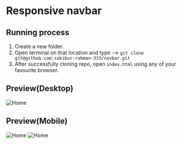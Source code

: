 # Responsive navbar

## Running process

1. Create a new folder.
2. Open terminal on that location and type --> `git clone git@github.com:sakibur-rahman-333/navbar.git`
3. After successfully cloning repo, open `index.html` using any of your favourite browser.

## Preview(Desktop)

![Home](https://i.imgur.com/gtgYD0J.png)

## Preview(Mobile)

![Home](https://i.imgur.com/g8ye9YX.png)
![Home](https://i.imgur.com/SZy6b6g.png)

